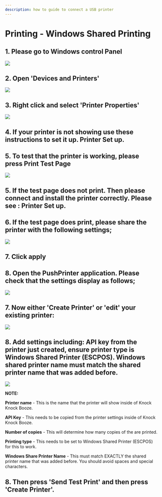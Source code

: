```yaml
---
description: how to guide to connect a USB printer
---
```


# Printing - Windows Shared Printing

## 1. Please go to Windows control Panel

![](../.gitbook/assets/untitled%20%283%29.png)

## 2. Open 'Devices and Printers'

![](../.gitbook/assets/untitled-1%20%283%29.png)

## 3. Right click and select 'Printer Properties'

![](../.gitbook/assets/untitled-2.png)

## 4. If your printer is not showing use these instructions to set it up. Printer Set up.

## 5. To test that the printer is working, please press Print Test Page

![](../.gitbook/assets/untitled-3%20%283%29.png)

## 5. If the test page does not print. Then please connect and install the printer correctly. Please see : Printer Set up.

## 6. If the test page does print, please share the printer with the following settings;

![](../.gitbook/assets/untitled-4%20%281%29.png)

## 7. Click apply

## 8. Open the PushPrinter application. Please check that the settings display as follows;

![](../.gitbook/assets/untitled-5.png)

## 7. Now either 'Create Printer' or 'edit' your existing printer:

![](../.gitbook/assets/untitled-6%20%284%29.png)

## 8. Add settings including: API key from the printer just created, ensure printer type is Windows Shared Printer \(ESCPOS\). Windows shared printer name must match the shared printer name that was added before.

![](../.gitbook/assets/untitled-7%20%281%29.png)

**NOTE:**

**Printer name** - This is the name that the printer will show inside of Knock Knock Booze.

**API Key** - This needs to be copied from the printer settings inside of Knock Knock Booze.

**Number of copies** - This will determine how many copies of the are printed.

**Printing type** - This needs to be set to Windows Shared Printer \(ESCPOS\) for this to work.

**Windows Share Printer Name** - This must match EXACTLY the shared printer name that was added before. You should avoid spaces and special characters.

## 8. Then press 'Send Test Print' and then press 'Create Printer'.


